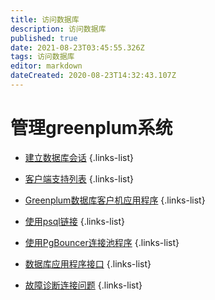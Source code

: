 ```yaml
---
title: 访问数据库
description: 访问数据库
published: true
date: 2021-08-23T03:45:55.326Z
tags: 访问数据库
editor: markdown
dateCreated: 2020-08-23T14:32:43.107Z
---
```


# 管理greenplum系统

- [建立数据库会话](/zh/greenplum/系统管理/管理Greenplum系统/访问数据库/建立数据库会话)
{.links-list}


- [客户端支持列表](/zh/greenplum/系统管理/管理Greenplum系统/访问数据库/客户端支持列表)
{.links-list}


- [Greenplum数据库客户机应用程序](/zh/greenplum/系统管理/管理Greenplum系统/访问数据库/Greenplum数据库客户机应用程序)
{.links-list}

- [使用psql链接](/zh/greenplum/系统管理/管理Greenplum系统/访问数据库/使用psql链接)
{.links-list}

- [使用PgBouncer连接池程序](/zh/greenplum/系统管理/管理Greenplum系统/访问数据库/使用PgBouncer连接池程序)
{.links-list}

- [数据库应用程序接口](/zh/greenplum/系统管理/管理Greenplum系统/访问数据库/数据库应用程序接口)
{.links-list}

- [故障诊断连接问题](/zh/greenplum/系统管理/管理Greenplum系统/访问数据库/故障诊断连接问题)
{.links-list}
